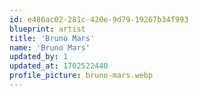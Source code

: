 ```yaml
---
id: e486ac02-281c-420e-9d79-19267b34f993
blueprint: artist
title: 'Bruno Mars'
name: 'Bruno Mars'
updated_by: 1
updated_at: 1702522440
profile_picture: bruno-mars.webp
---
```

